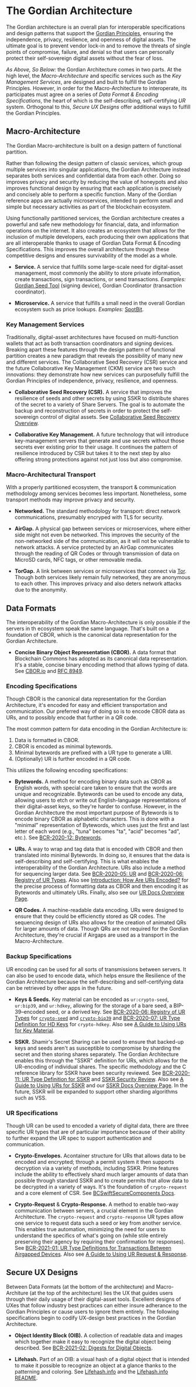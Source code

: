 # The Gordian Architecture

The Gordian architecture is an overall plan for interoperable specifications and design patterns that support the [Gordian Principles](https://github.com/BlockchainCommons/Gordian#gordian-principles), ensuring the independence, privacy, resilience, and openness of digital assets. The ultimate goal is to prevent vendor lock-in and to remove the threats of single points of compromise, failure, and denial so that users can personally protect their self-sovereign digital assets without the fear of loss.

_As Above, So Below:_ the Gordian Architecture comes in two parts. At the high level, the _Macro-Architecture_ and specific services such as the _Key Management Services_, are designed and built to fulfill the Gordian Principles. However, in order for the Macro-Architecture to interoperate, its participates must agree on a series of _Data Format & Encoding Specifications_, the heart of which is the self-describing, self-certifying _UR_ system. Orthogonal to this, _Secure UX Designs_ offer additional ways to fulfill the Gordian Principles.

## Macro-Architecture

The Gordian Macro-architecture is built on a design pattern of functional partition.

Rather than following the design pattern of classic services, which group multiple services into singular applications, the Gordian Architecture instead separates both services and confidential data from each other. Doing so improves privacy and security by reducing the value of honeypots and also improves functional design by ensuring that each application is precisely and concisely able to perform a specific function. Many of the Gordian reference apps are actually microservices, intended to perform small and simple but necessary activities as part of the blockchain ecosystem.

Using functionally partitioned services, the Gordian architecture creates a powerful and safe new methodology for financial, data, and information operations on the internet. It also creates an ecosystem that allows for the inclusion of multiple developers, each producing their own applications that are all interoperable thanks to usage of Gordian Data Format & Encoding Specifications. This improves the overall architecture through these competitive designs and ensures survivability of the model as a whole.

* **Service.** A service that fulfills some large-scale need for digital-asset management, most commonly the ability to store private information, create transactions, sign transactions, or send transactions. *Examples:* [Gordian Seed Tool](https://github.com/BlockchainCommons/GordianSeedTool-iOS) (signing device), Gordian Coordinator (transaction coordinator).

* **Microservice.** A service that fulfills a small need in the overall Gordian ecosystem such as price lookups. *Examples:* [SpotBit](https://github.com/BlockchainCommons/spotbit).

### Key Management Services

Traditionally, digital-asset architectures have focused on multi-function wallets that act as both transaction coordinators and signing devices. Breaking apart these features through the design pattern of functional partition creates a new paradigm that reveals the possibility of many new and different services. The Collaborative Seed Recovery (CSR) service and the future Collaborative Key Management (CKM) service are two such innovations: they demonstrate how new services can purposefully fulfill the Gordian Principles of independence, privacy, resilience, and openness.

* **Collaborative Seed Recovery (CSR).** A service that improves the resilience of seeds and other secrets by using SSKR to distribute shares of the secret to a variety of Share Servers. The goal is to automate the backup and reconstruction of secrets in order to protect the self-sovereign control of digital assets. See [Collaborative Seed Recovery Overview](https://github.com/BlockchainCommons/Gordian/blob/master/Docs/CSR.md).

* **Collaborative Key Management.** A future technology that will introduce key-management servers that generate and use secrets without those secrets ever existing prior to their usage. It continues the pattern of resilience introduced by CSR but takes it to the next step by also offering strong protections against not just loss but also compromise.

### Macro-Architectural Transport

With a properly partitioned ecosystem, the transport & communication methodology among services becomes less important. Nonetheless, some transport methods may improve privacy and security.

* **Networked.** The standard methodology for transport: direct network communications, presumably encryped with TLS for security.

* **AirGap.** A physical gap between services or microservices, where either side might not even be networked. This improves the security of the non-networked side of the communication, as it will not be vulnerable to network attacks. A service protected by an AirGap communicates through the reading of QR Codes or through transmission of data on MicroSD cards, NFC tags, or other removable media.

* **TorGap.** A link between services or microservices that connect via [Tor](https://www.torproject.org/). Though both services likely remain fully networked, they are anonymous to each other. This improves privacy and also deters network attacks due to the anonymity.
 
## Data Formats

The interoperability of the Gordian Macro-Architecture is only possible if the servers in th ecosystem speak the same language. That's built on a foundation of CBOR, which is the canonical data representation for the Gordian Architecture.

* **Concise Binary Object Representation (CBOR).** A data format that Blockchain Commons has adopted as its canonical data representation. It's a stable, concise binary encoding method that allows typing of data. See [CBOR.io](https://cbor.io/) and [RFC 8949](https://www.rfc-editor.org/rfc/rfc8949.html).

### Encoding Specifications

Though CBOR is the canonical data representation for the Gordian Architecture, it's encoded for easy and efficient transportation and communication. Our preferred way of doing so is to encode CBOR data as URs, and to possibly encode that further in a QR code. 

The most common pattern for data encoding in the Gordian Architecture is:

1. Data is formatted in CBOR.
2. CBOR is encoded as minimal bytewords.
3. Minimal bytewords are prefixed with a UR type to generate a URI.
4. (Optionally) UR is further encoded in a QR code.

This utilizes the following encoding specifications:

* **Bytewords.** A method for encoding binary data such as CBOR as English words, with special care taken to ensure that the words are unique and recognizable. Bytewords can be used to encode any data, allowing users to etch or write out English-language representations of their digital-asset keys, so they're harder to confuse. However, in the Gordian Architecture the most important purpose of Bytewords is to encode binary CBOR as alphabetic characters. This is done with a "minimal" representation of Bytewords, which uses just the first and last letter of each word (e.g., "tuna" becomes "ta", "acid" becomes "ad", etc.). See [BCR-2020-12: Bytewords](https://github.com/BlockchainCommons/Research/blob/master/papers/bcr-2020-012-bytewords.md).

* **URs.** A way to wrap and tag data that is encoded with CBOR and then translated into minimal Bytewords. In doing so, it ensures that the data is self-describing and self-certifying. This is what enables the interoperability of the Gordian Architecture. URs also include a method for sequencing larger data. See [BCR-2020-05: UR](https://github.com/BlockchainCommons/Research/blob/master/papers/bcr-2020-005-ur.md) and [BCR-2020-06: Registry of UR Types](https://github.com/BlockchainCommons/Research/blob/master/papers/bcr-2020-006-urtypes.md). Also see [Introduction: How Are URs Encoded?](https://github.com/BlockchainCommons/crypto-commons/blob/master/Docs/ur-1-overview.md#how-are-urs-encoded) for the precise process of formatting data as CBOR and then encoding it as Bytewords and ultimately URs. Finally, also see our [UR Docs Overview Page](https://github.com/BlockchainCommons/crypto-commons/blob/master/Docs/ur-overview.md).
 
* **QR Codes.** A machine-readable data encoding. URs were designed to ensure that they could be efficienctly stored as QR codes. The sequencing design of URs also allows for the creation of animated QRs for larger amounts of data. Though QRs are not required for the Gordian Architecture, they're crucial if Airgaps are used as a transport in the Macro-Architecture.

### Backup Specifications

UR encoding can be used for all sorts of transmissions between servers. It can also be used to encode data, which helps ensure the Resilience of the Gordian Architecture because the self-describing and self-certifying data can be retrieved by other apps in the future.

* **Keys & Seeds.** Key material can be encoded as `ur:crypto-seed`, `ur:bip39`, and `ur:hdkey`, allowing for the storage of a bare seed, a BIP-39–encoded seed, or a derived key. See [BCR-2020-06: Registry of UR Types](https://github.com/BlockchainCommons/Research/blob/master/papers/bcr-2020-006-urtypes.md) for [`crypto-seed`](https://github.com/BlockchainCommons/Research/blob/master/papers/bcr-2020-006-urtypes.md#cryptographic-seed-crypto-seed) and [`crypto-bip39`](https://github.com/BlockchainCommons/Research/blob/master/papers/bcr-2020-006-urtypes.md#bip-39-encoded-seed-crypto-bip39) and [BCR-2020-07: UR Type Definition for HD Keys](https://github.com/BlockchainCommons/Research/blob/master/papers/bcr-2020-007-hdkey.md) for `crypto-hdkey`. Also see [A Guide to Using URs for Key Material](https://github.com/BlockchainCommons/crypto-commons/blob/master/Docs/ur-2-keys.md).

* **SSKR.** Shamir's Secret Sharing can be used to ensure that backed-up keys and seeds aren't as susceptible to compromise by sharding the secret and then storing shares separately. The Gordian Architecture enables this through the "SSKR" definition for URs, which allows for the UR-encoding of individual shares. The specific methodology and the C reference library for SSKR have been security reviewed. See [BCR-2020-11: UR Type Definition for SSKR](https://github.com/BlockchainCommons/Research/blob/master/papers/bcr-2020-011-sskr.md) and [SSKR Security Review](https://github.com/BlockchainCommons/bc-sskr/blob/master/SECURITY-REVIEW.md). Also see [A Guide to Using URs for SSKR](https://github.com/BlockchainCommons/crypto-commons/blob/master/Docs/ur-3-sskrs.md) and our [SSKR Docs Overview Page](https://github.com/BlockchainCommons/crypto-commons/blob/master/Docs/sskr-overview.md). In the future, SSKR will be expanded to support other sharding algorithms such as VSS.

### UR Specifications

Though UR can be used to encoded a variety of digital data, there are three specific UR types that are of particular importance because of their ability to further expand the UR spec to support authentication and communication.

* **Crypto-Envelopes.** Acontainer structure for URs that allows data to be encoded and encrypted; through a permit system it then supports decryption via a variety of methods, including SSKR. Prime features include the ability to effectively shard much larger amounts of data than possible through standard SSKR and to create permits that allow data to be decrypted in a variety of ways. It's the foundation of `crypto-request` and a core element of CSR. See [BCSwiftSecureComponents Docs](https://github.com/BlockchainCommons/BCSwiftSecureComponents/tree/master/Docs).
 
* **Crypto-Request** & **Crypto-Response.** A method to enable two-way communication between servers, a crucial element in the Gordian Architecture. The `crypto-request` and `crypto-response` UR types allow one service to request data such a seed or key from another service. This enables true automation, minimizing the need for users to understand the specifics of what's going on (while stile entirely preserving their agency by requiring their confirmation for responses). See [BCR-2021-01: UR Type Definitions for Transactions Between Airgapped Devices](https://github.com/BlockchainCommons/Research/blob/master/papers/bcr-2021-001-request.md). Also see [A Guide to Using UR Request & Response](https://github.com/BlockchainCommons/crypto-commons/blob/master/Docs/ur-99-request-response.md).

## Secure UX Designs

Between Data Formats (at the bottom of the architecture) and Macro-Architure (at the top of the architecture) lies the UX that guides users through their daily usage of their digital-asset tools. Excellent designs of UXes that follow industry best practices can either insure adherance to the Gordian Principles or cause users to ignore them entirely. The following specifications begin to codify UX-design best practices in the Gordian Architecture.

* **Object Identity Block (OIB).** A collection of readable data and images which together make it easy to recognize the digital object being described. See [BCR-2021-02: Digests for Digital Objects](https://github.com/BlockchainCommons/Research/blob/master/papers/bcr-2021-002-digest.md).

* **Lifehash.** Part of an OIB: a visual hash of a digital object that is intended to make it possible to recognize an object at a glance thanks to the patterning and coloring. See [Lifehash.info](https://lifehash.info/) and the [Lifehash.info README](https://github.com/BlockchainCommons/lifehash.info#lifehash-beautiful-visual-hashes).


